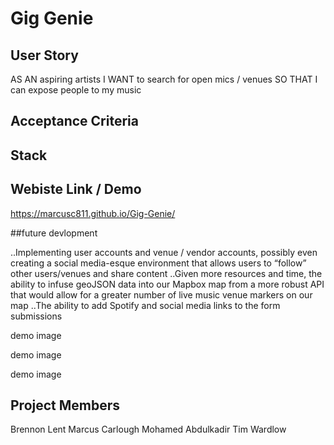 # Gig Genie

## User Story
AS AN aspiring artists
I WANT to search for open mics / venues
SO THAT I can expose people to my music

## Acceptance Criteria

## Stack

## Webiste Link / Demo
https://marcusc811.github.io/Gig-Genie/

##future devlopment 

..Implementing user accounts and venue / vendor accounts, possibly even creating a social media-esque environment that allows users to “follow” other users/venues and share content 
..Given more resources and time, the ability to infuse geoJSON data into our Mapbox map from a more robust API that would allow for a greater number of live music venue markers on our map
..The ability to add Spotify and social media links to the form submissions


demo image

demo image

demo image

## Project Members
Brennon Lent
Marcus Carlough
Mohamed Abdulkadir
Tim Wardlow
